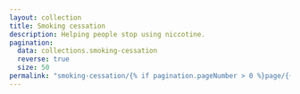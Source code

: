 ```yaml
---
layout: collection
title: Smoking cessation
description: Helping people stop using niccotine.
pagination:
  data: collections.smoking-cessation
  reverse: true
  size: 50
permalink: "smoking-cessation/{% if pagination.pageNumber > 0 %}page/{{ pagination.pageNumber + 1 }}{% endif %}/"
---
```


